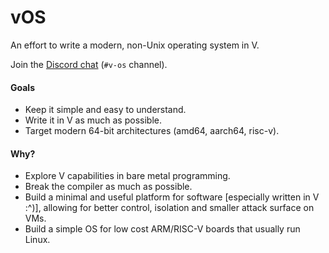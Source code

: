 # vOS

An effort to write a modern, non-Unix operating system in V.

Join the [Discord chat](https://discord.gg/vlang) (`#v-os` channel).

#### Goals

- Keep it simple and easy to understand.
- Write it in V as much as possible.
- Target modern 64-bit architectures (amd64, aarch64, risc-v).

#### Why?

- Explore V capabilities in bare metal programming.
- Break the compiler as much as possible.
- Build a minimal and useful platform for software [especially written in V :^)], allowing for better control, isolation and smaller attack surface on VMs.
- Build a simple OS for low cost ARM/RISC-V boards that usually run Linux.
